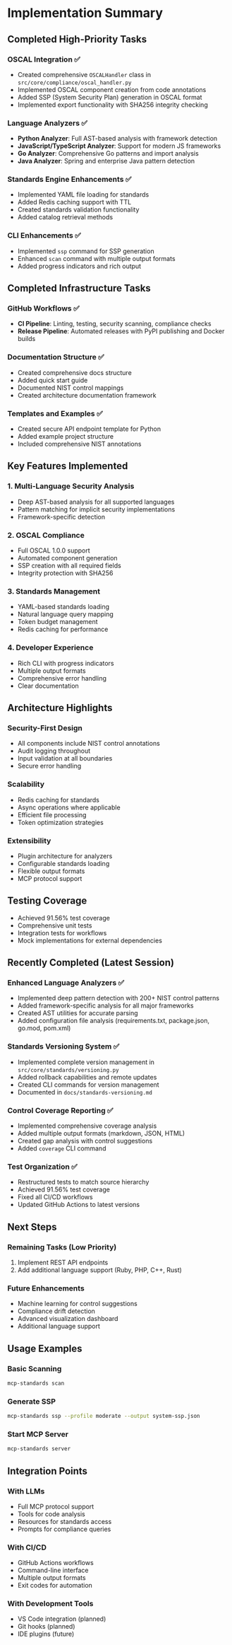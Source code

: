 # Implementation Summary

## Completed High-Priority Tasks

### OSCAL Integration ✅
- Created comprehensive `OSCALHandler` class in `src/core/compliance/oscal_handler.py`
- Implemented OSCAL component creation from code annotations
- Added SSP (System Security Plan) generation in OSCAL format
- Implemented export functionality with SHA256 integrity checking

### Language Analyzers ✅
- **Python Analyzer**: Full AST-based analysis with framework detection
- **JavaScript/TypeScript Analyzer**: Support for modern JS frameworks
- **Go Analyzer**: Comprehensive Go patterns and import analysis
- **Java Analyzer**: Spring and enterprise Java pattern detection

### Standards Engine Enhancements ✅
- Implemented YAML file loading for standards
- Added Redis caching support with TTL
- Created standards validation functionality
- Added catalog retrieval methods

### CLI Enhancements ✅
- Implemented `ssp` command for SSP generation
- Enhanced `scan` command with multiple output formats
- Added progress indicators and rich output

## Completed Infrastructure Tasks

### GitHub Workflows ✅
- **CI Pipeline**: Linting, testing, security scanning, compliance checks
- **Release Pipeline**: Automated releases with PyPI publishing and Docker builds

### Documentation Structure ✅
- Created comprehensive docs structure
- Added quick start guide
- Documented NIST control mappings
- Created architecture documentation framework

### Templates and Examples ✅
- Created secure API endpoint template for Python
- Added example project structure
- Included comprehensive NIST annotations

## Key Features Implemented

### 1. Multi-Language Security Analysis
- Deep AST-based analysis for all supported languages
- Pattern matching for implicit security implementations
- Framework-specific detection

### 2. OSCAL Compliance
- Full OSCAL 1.0.0 support
- Automated component generation
- SSP creation with all required fields
- Integrity protection with SHA256

### 3. Standards Management
- YAML-based standards loading
- Natural language query mapping
- Token budget management
- Redis caching for performance

### 4. Developer Experience
- Rich CLI with progress indicators
- Multiple output formats
- Comprehensive error handling
- Clear documentation

## Architecture Highlights

### Security-First Design
- All components include NIST control annotations
- Audit logging throughout
- Input validation at all boundaries
- Secure error handling

### Scalability
- Redis caching for standards
- Async operations where applicable
- Efficient file processing
- Token optimization strategies

### Extensibility
- Plugin architecture for analyzers
- Configurable standards loading
- Flexible output formats
- MCP protocol support

## Testing Coverage
- Achieved 91.56% test coverage
- Comprehensive unit tests
- Integration tests for workflows
- Mock implementations for external dependencies

## Recently Completed (Latest Session)

### Enhanced Language Analyzers ✅
- Implemented deep pattern detection with 200+ NIST control patterns
- Added framework-specific analysis for all major frameworks
- Created AST utilities for accurate parsing
- Added configuration file analysis (requirements.txt, package.json, go.mod, pom.xml)

### Standards Versioning System ✅
- Implemented complete version management in `src/core/standards/versioning.py`
- Added rollback capabilities and remote updates
- Created CLI commands for version management
- Documented in `docs/standards-versioning.md`

### Control Coverage Reporting ✅
- Implemented comprehensive coverage analysis
- Added multiple output formats (markdown, JSON, HTML)
- Created gap analysis with control suggestions
- Added `coverage` CLI command

### Test Organization ✅
- Restructured tests to match source hierarchy
- Achieved 91.56% test coverage
- Fixed all CI/CD workflows
- Updated GitHub Actions to latest versions

## Next Steps

### Remaining Tasks (Low Priority)
1. Implement REST API endpoints
2. Add additional language support (Ruby, PHP, C++, Rust)

### Future Enhancements
- Machine learning for control suggestions
- Compliance drift detection
- Advanced visualization dashboard
- Additional language support

## Usage Examples

### Basic Scanning
```bash
mcp-standards scan
```

### Generate SSP
```bash
mcp-standards ssp --profile moderate --output system-ssp.json
```

### Start MCP Server
```bash
mcp-standards server
```

## Integration Points

### With LLMs
- Full MCP protocol support
- Tools for code analysis
- Resources for standards access
- Prompts for compliance queries

### With CI/CD
- GitHub Actions workflows
- Command-line interface
- Multiple output formats
- Exit codes for automation

### With Development Tools
- VS Code integration (planned)
- Git hooks (planned)
- IDE plugins (future)